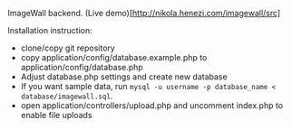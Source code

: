 ImageWall backend. (Live demo)[http://nikola.henezi.com/imagewall/src]

Installation instruction:
* clone/copy git repository
* copy application/config/database.example.php to
   application/config/database.php
*  Adjust database.php settings and create new database
* If you want sample data, run `mysql -u username -p database_name <
   database/imagewall.sql`.
* open application/controllers/upload.php and uncomment index.php to enable
  file uploads

